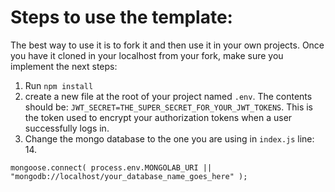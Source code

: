 # Steps to use the template:

The best way to use it is to fork it and then use it in your own projects.
Once you have it cloned in your localhost from your fork, make sure you implement the next steps:

1. Run `npm install`
2. create a new file at the root of your project named `.env`. The contents should be: `JWT_SECRET=THE_SUPER_SECRET_FOR_YOUR_JWT_TOKENS`. This is the token used to encrypt your authorization tokens when a user successfully logs in.
3. Change the mongo database to the one you are using in `index.js` line: 14.

 `mongoose.connect( process.env.MONGOLAB_URI || "mongodb://localhost/your_database_name_goes_here" );
`
